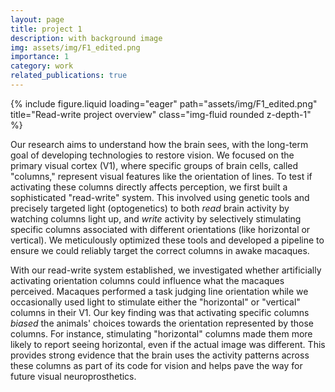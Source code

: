 ```yaml
---
layout: page
title: project 1
description: with background image
img: assets/img/F1_edited.png
importance: 1
category: work
related_publications: true
---
```


<div class="row">
    <div class="col-sm mt-3 mt-md-0">
        {% include figure.liquid loading="eager" path="assets/img/F1_edited.png" title="Read-write project overview" class="img-fluid rounded z-depth-1" %}
    </div>
</div>

<p>
Our research aims to understand how the brain sees, with the long-term goal of developing technologies to restore vision. We focused on the primary visual cortex (V1), where specific groups of brain cells, called "columns," represent visual features like the orientation of lines. To test if activating these columns directly affects perception, we first built a sophisticated "read-write" system. This involved using genetic tools and precisely targeted light (optogenetics) to both <em>read</em> brain activity by watching columns light up, and <em>write</em> activity by selectively stimulating specific columns associated with different orientations (like horizontal or vertical). We meticulously optimized these tools and developed a pipeline to ensure we could reliably target the correct columns in awake macaques.
</p>
<p>
With our read-write system established, we investigated whether artificially activating orientation columns could influence what the macaques perceived. Macaques performed a task judging line orientation while we occasionally used light to stimulate either the "horizontal" or "vertical" columns in their V1. Our key finding was that activating specific columns <em>biased</em> the animals' choices towards the orientation represented by those columns. For instance, stimulating "horizontal" columns made them more likely to report seeing horizontal, even if the actual image was different. This provides strong evidence that the brain uses the activity patterns across these columns as part of its code for vision and helps pave the way for future visual neuroprosthetics.
</p>
